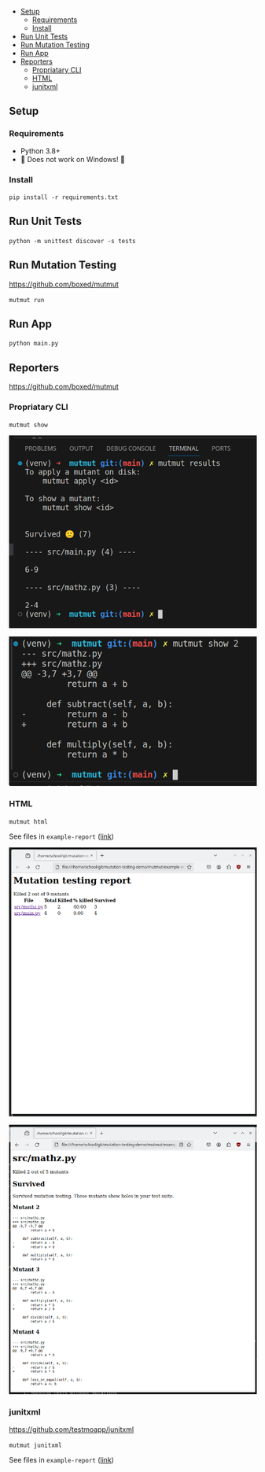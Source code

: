 - [Setup](#setup)
  - [Requirements](#requirements)
  - [Install](#install)
- [Run Unit Tests](#run-unit-tests)
- [Run Mutation Testing](#run-mutation-testing)
- [Run App](#run-app)
- [Reporters](#reporters)
  - [Propriatary CLI](#propriatary-cli)
  - [HTML](#html)
  - [junitxml](#junitxml)

## Setup

### Requirements

- Python 3.8+
- 🚨 Does not work on Windows! 🚨

### Install

`pip install -r requirements.txt`

## Run Unit Tests

`python -m unittest discover -s tests`

## Run Mutation Testing

https://github.com/boxed/mutmut

`mutmut run`

## Run App

`python main.py`

## Reporters

https://github.com/boxed/mutmut

### Propriatary CLI

`mutmut show`

![](readme/cli_1.png)

![](readme/cli_2.png)

### HTML

`mutmut html`

See files in `example-report` ([link](example-report/html/index.html))

![](readme/html.png)

![](readme/html_file.png)

### junitxml

https://github.com/testmoapp/junitxml

`mutmut junitxml`

See files in `example-report` ([link](example-report/junit.xml))
